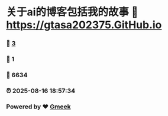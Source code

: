 # 关于ai的博客包括我的故事 :link: https://gtasa202375.GitHub.io 
### :page_facing_up: [3](https://gtasa202375.GitHub.io/tag.html) 
### :speech_balloon: 1 
### :hibiscus: 6634 
### :alarm_clock: 2025-08-16 18:57:34 
### Powered by :heart: [Gmeek](https://github.com/Meekdai/Gmeek)
